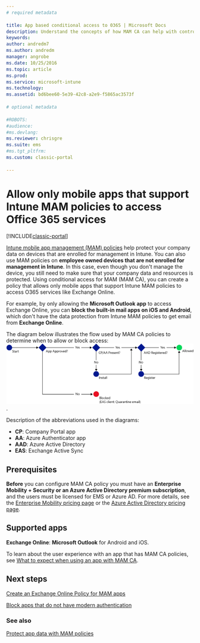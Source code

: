 ```yaml
---
# required metadata

title: App based conditional access to 0365 | Microsoft Docs
description: Understand the concepts of how MAM CA can help with controlling what apps have access to O365 services.
keywords:
author: andredm7
ms.author: andredm
manager: angrobe
ms.date: 10/25/2016
ms.topic: article
ms.prod:
ms.service: microsoft-intune
ms.technology:
ms.assetid: bd6bee60-5e39-42c8-a2e9-f5865ac3573f

# optional metadata

#ROBOTS:
#audience:
#ms.devlang:
ms.reviewer: chrisgre
ms.suite: ems
#ms.tgt_pltfrm:
ms.custom: classic-portal

---
```


# Allow only mobile apps that support Intune MAM policies to access Office 365 services

[!INCLUDE[classic-portal](../includes/classic-portal.md)]

[Intune mobile app management (MAM) policies](protect-apps-and-data-with-microsoft-intune.md) help protect your company data on devices that are enrolled for management in Intune. You can also use MAM policies on **employee owned devices that are not enrolled for management in Intune**.  In this case, even though you don't manage the device, you still need to make sure that your company data and resources is protected. Using conditional access for MAM (MAM CA), you can create a policy that allows only mobile apps that support Intune MAM policies to access O365 services like Exchange Online.

For example, by only allowing the **Microsoft Outlook app** to access Exchange Online, you can **block the built-in mail apps on iOS and Android**, which don't have the data protection from Intune MAM policies to get email from **Exchange Online**.

The diagram below illustrates the flow used by MAM CA policies to determine when to allow or block access:
![Diagram that shows the various criteria included to determine whether to allow or block access ](../media/mam-ca-decision-flow_simple.png).

Description of the abbreviations used in the diagrams:
* **CP**: Company Portal app
* **AA**: Azure Authenticator app
* **AAD**: Azure Active Directory
* **EAS**: Exchange Active Sync

## Prerequisites
**Before** you can configure MAM CA policy you must have an **Enterprise Mobility + Security or an Azure Active Directory premium subscription**, and the users must be licensed for EMS or Azure AD. For more details, see the [Enterprise Mobility pricing page](https://www.microsoft.com/en-us/cloud-platform/enterprise-mobility-pricing) or the [Azure Active Directory pricing page](https://azure.microsoft.com/en-us/pricing/details/active-directory/).


## Supported apps
**Exchange Online**:
**Microsoft Outlook** for Android and iOS.

To learn about the user experience with an app that has MAM CA policies, see [What to expect when using an app with MAM CA](use-apps-with-mam-ca.md).


## Next steps
[Create an Exchange Online Policy for MAM apps](mam-ca-for-exchange-online.md)

[Block apps that do not have modern authentication](block-apps-with-no-modern-authentication.md)

### See also

[Protect app data with MAM policies](protect-app-data-using-mobile-app-management-policies-with-microsoft-intune.md)
